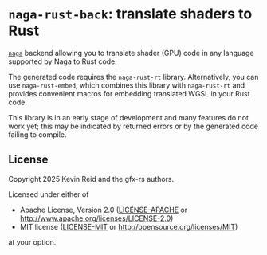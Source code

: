 `naga-rust-back`: translate shaders to Rust
===========================================

[`naga`] backend allowing you to translate shader (GPU) code in any language supported by Naga
to Rust code.

The generated code requires the `naga-rust-rt` library.
Alternatively, you can use `naga-rust-embed`, which combines this library with `naga-rust-rt`
and provides convenient macros for embedding translated WGSL in your Rust code.

This library is in an early stage of development and many features do not work yet;
this may be indicated by returned errors or by the generated code failing to compile.

[`naga`]: https://crates.io/crates/naga

License
-------

Copyright 2025 Kevin Reid and the gfx-rs authors.

Licensed under either of

 * Apache License, Version 2.0
   ([LICENSE-APACHE](LICENSE-APACHE) or http://www.apache.org/licenses/LICENSE-2.0)
 * MIT license
   ([LICENSE-MIT](LICENSE-MIT) or http://opensource.org/licenses/MIT)

at your option.
